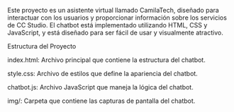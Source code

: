 Este proyecto es un asistente virtual llamado CamilaTech, diseñado para interactuar con los usuarios y proporcionar información sobre los servicios de CC Studio. El chatbot está implementado utilizando HTML, CSS y JavaScript, y está diseñado para ser fácil de usar y visualmente atractivo.

Estructura del Proyecto

index.html: Archivo principal que contiene la estructura del chatbot.

style.css: Archivo de estilos que define la apariencia del chatbot.

chatbot.js: Archivo JavaScript que maneja la lógica del chatbot.

img/: Carpeta que contiene las capturas de pantalla del chatbot.


